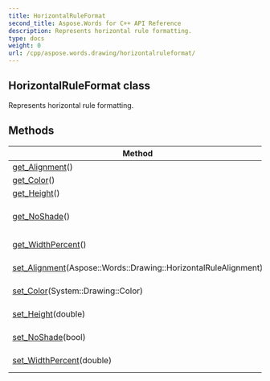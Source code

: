 ```yaml
---
title: HorizontalRuleFormat
second_title: Aspose.Words for C++ API Reference
description: Represents horizontal rule formatting. 
type: docs
weight: 0
url: /cpp/aspose.words.drawing/horizontalruleformat/
---
```

## HorizontalRuleFormat class


Represents horizontal rule formatting.

## Methods

| Method | Description |
| --- | --- |
| [get_Alignment](./get_alignment/)() | Gets or sets the alignment of the horizontal rule. |
| [get_Color](./get_color/)() | Gets or sets the brush color that fills the horizontal rule. |
| [get_Height](./get_height/)() | Gets or sets the height of the horizontal rule. |
| [get_NoShade](./get_noshade/)() | Indicates the presence of 3D shading for the horizontal rule. If true, then the horizontal rule is without 3D shading and solid color is used. |
| [get_WidthPercent](./get_widthpercent/)() | Gets or sets the length of the specified horizontal rule expressed as a percentage of the window width. |
| [set_Alignment](./set_alignment/)(Aspose::Words::Drawing::HorizontalRuleAlignment) | Setter for [Aspose::Words::Drawing::HorizontalRuleFormat::get_Alignment](./get_alignment/). |
| [set_Color](./set_color/)(System::Drawing::Color) | Setter for [Aspose::Words::Drawing::HorizontalRuleFormat::get_Color](./get_color/). |
| [set_Height](./set_height/)(double) | Setter for [Aspose::Words::Drawing::HorizontalRuleFormat::get_Height](./get_height/). |
| [set_NoShade](./set_noshade/)(bool) | Setter for [Aspose::Words::Drawing::HorizontalRuleFormat::get_NoShade](./get_noshade/). |
| [set_WidthPercent](./set_widthpercent/)(double) | Setter for [Aspose::Words::Drawing::HorizontalRuleFormat::get_WidthPercent](./get_widthpercent/). |
